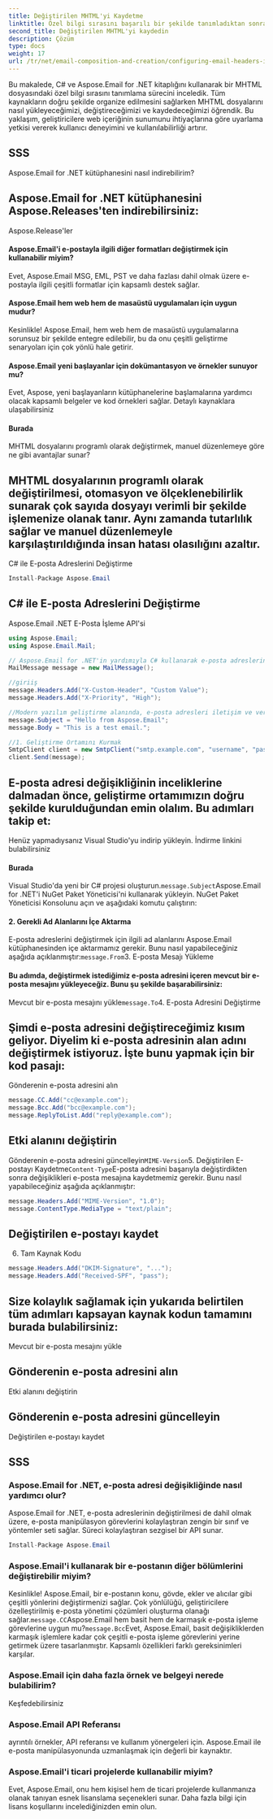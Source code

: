 ```yaml
---
title: Değiştirilen MHTML'yi Kaydetme
linktitle: Özel bilgi sırasını başarılı bir şekilde tanımladıktan sonra, değişikliklerinizi MHTML dosyasına kaydetmenin zamanı gelmiştir:
second_title: Değiştirilen MHTML'yi kaydedin
description: Çözüm
type: docs
weight: 17
url: /tr/net/email-composition-and-creation/configuring-email-headers-in-csharp/
---
```


Bu makalede, C# ve Aspose.Email for .NET kitaplığını kullanarak bir MHTML dosyasındaki özel bilgi sırasını tanımlama sürecini inceledik. Tüm kaynakların doğru şekilde organize edilmesini sağlarken MHTML dosyalarını nasıl yükleyeceğimizi, değiştireceğimizi ve kaydedeceğimizi öğrendik. Bu yaklaşım, geliştiricilere web içeriğinin sunumunu ihtiyaçlarına göre uyarlama yetkisi vererek kullanıcı deneyimini ve kullanılabilirliği artırır.

## SSS

Aspose.Email for .NET kütüphanesini nasıl indirebilirim?

##  Aspose.Email for .NET kütüphanesini Aspose.Releases'ten indirebilirsiniz:

Aspose.Release'ler
#### Aspose.Email'i e-postayla ilgili diğer formatları değiştirmek için kullanabilir miyim? 
Evet, Aspose.Email MSG, EML, PST ve daha fazlası dahil olmak üzere e-postayla ilgili çeşitli formatlar için kapsamlı destek sağlar.
#### Aspose.Email hem web hem de masaüstü uygulamaları için uygun mudur?
Kesinlikle! Aspose.Email, hem web hem de masaüstü uygulamalarına sorunsuz bir şekilde entegre edilebilir, bu da onu çeşitli geliştirme senaryoları için çok yönlü hale getirir.
#### Aspose.Email yeni başlayanlar için dokümantasyon ve örnekler sunuyor mu? 
Evet, Aspose, yeni başlayanların kütüphanelerine başlamalarına yardımcı olacak kapsamlı belgeler ve kod örnekleri sağlar. Detaylı kaynaklara ulaşabilirsiniz
#### Burada 
MHTML dosyalarını programlı olarak değiştirmek, manuel düzenlemeye göre ne gibi avantajlar sunar?

## MHTML dosyalarının programlı olarak değiştirilmesi, otomasyon ve ölçeklenebilirlik sunarak çok sayıda dosyayı verimli bir şekilde işlemenize olanak tanır. Aynı zamanda tutarlılık sağlar ve manuel düzenlemeyle karşılaştırıldığında insan hatası olasılığını azaltır.

 C# ile E-posta Adreslerini Değiştirme

```csharp
Install-Package Aspose.Email
```

##  C# ile E-posta Adreslerini Değiştirme

 Aspose.Email .NET E-Posta İşleme API'si

```csharp
using Aspose.Email;
using Aspose.Email.Mail;

// Aspose.Email for .NET'in yardımıyla C# kullanarak e-posta adreslerini nasıl değiştireceğinizi öğrenin. E-posta adreslerini etkili bir şekilde yönetmek için bu adım adım kılavuzu izleyin.
MailMessage message = new MailMessage();

//giriiş
message.Headers.Add("X-Custom-Header", "Custom Value");
message.Headers.Add("X-Priority", "High");

//Modern yazılım geliştirme alanında, e-posta adresleri iletişim ve veri işlemede çok önemli bir rol oynamaktadır. E-posta adreslerini programlı olarak yönetebilmek ve değiştirebilmek önemli avantajlar sağlayabilir. Bu kapsamlı kılavuzda, Aspose.Email for .NET'in gücünden yararlanarak C# programlama dilini kullanarak e-posta adreslerini değiştirme sürecini derinlemesine inceleyeceğiz. İster bir e-posta yönetim sistemi geliştiriyor olun ister büyük e-posta verileriyle uğraşıyor olun, bu kılavuz sizi e-posta adresi değişikliklerini verimli bir şekilde yönetmek için gereken bilgi ve kaynak koduyla donatacaktır.
message.Subject = "Hello from Aspose.Email";
message.Body = "This is a test email.";

//1. Geliştirme Ortamını Kurmak
SmtpClient client = new SmtpClient("smtp.example.com", "username", "password");
client.Send(message);
```

## E-posta adresi değişikliğinin inceliklerine dalmadan önce, geliştirme ortamımızın doğru şekilde kurulduğundan emin olalım. Bu adımları takip et:

 Henüz yapmadıysanız Visual Studio'yu indirip yükleyin. İndirme linkini bulabilirsiniz

#### Burada 
Visual Studio'da yeni bir C# projesi oluşturun.`message.Subject`Aspose.Email for .NET'i NuGet Paket Yöneticisi'ni kullanarak yükleyin. NuGet Paket Yöneticisi Konsolunu açın ve aşağıdaki komutu çalıştırın:
#### 2. Gerekli Ad Alanlarını İçe Aktarma 
E-posta adreslerini değiştirmek için ilgili ad alanlarını Aspose.Email kütüphanesinden içe aktarmamız gerekir. Bunu nasıl yapabileceğiniz aşağıda açıklanmıştır:`message.From`3. E-posta Mesajı Yükleme
#### Bu adımda, değiştirmek istediğimiz e-posta adresini içeren mevcut bir e-posta mesajını yükleyeceğiz. Bunu şu şekilde başarabilirsiniz: 
 Mevcut bir e-posta mesajını yükle`message.To`4. E-posta Adresini Değiştirme

## Şimdi e-posta adresini değiştireceğimiz kısım geliyor. Diyelim ki e-posta adresinin alan adını değiştirmek istiyoruz. İşte bunu yapmak için bir kod pasajı:

 Gönderenin e-posta adresini alın

```csharp
message.CC.Add("cc@example.com");
message.Bcc.Add("bcc@example.com");
message.ReplyToList.Add("reply@example.com");
```

##  Etki alanını değiştirin

 Gönderenin e-posta adresini güncelleyin`MIME-Version`5. Değiştirilen E-postayı Kaydetme`Content-Type`E-posta adresini başarıyla değiştirdikten sonra değişiklikleri e-posta mesajına kaydetmemiz gerekir. Bunu nasıl yapabileceğiniz aşağıda açıklanmıştır:

```csharp
message.Headers.Add("MIME-Version", "1.0");
message.ContentType.MediaType = "text/plain";
```

##  Değiştirilen e-postayı kaydet

6. Tam Kaynak Kodu

```csharp
message.Headers.Add("DKIM-Signature", "...");
message.Headers.Add("Received-SPF", "pass");
```

## Size kolaylık sağlamak için yukarıda belirtilen tüm adımları kapsayan kaynak kodun tamamını burada bulabilirsiniz:

 Mevcut bir e-posta mesajını yükle

##  Gönderenin e-posta adresini alın

 Etki alanını değiştirin

##  Gönderenin e-posta adresini güncelleyin

 Değiştirilen e-postayı kaydet

## SSS

### Aspose.Email for .NET, e-posta adresi değişikliğinde nasıl yardımcı olur?

Aspose.Email for .NET, e-posta adreslerinin değiştirilmesi de dahil olmak üzere, e-posta manipülasyon görevlerini kolaylaştıran zengin bir sınıf ve yöntemler seti sağlar. Süreci kolaylaştıran sezgisel bir API sunar.
```csharp
Install-Package Aspose.Email
```

### Aspose.Email'i kullanarak bir e-postanın diğer bölümlerini değiştirebilir miyim?

Kesinlikle! Aspose.Email, bir e-postanın konu, gövde, ekler ve alıcılar gibi çeşitli yönlerini değiştirmenizi sağlar. Çok yönlülüğü, geliştiricilere özelleştirilmiş e-posta yönetimi çözümleri oluşturma olanağı sağlar.`message.CC`Aspose.Email hem basit hem de karmaşık e-posta işleme görevlerine uygun mu?`message.Bcc`Evet, Aspose.Email, basit değişikliklerden karmaşık işlemlere kadar çok çeşitli e-posta işleme görevlerini yerine getirmek üzere tasarlanmıştır. Kapsamlı özellikleri farklı gereksinimleri karşılar.

### Aspose.Email için daha fazla örnek ve belgeyi nerede bulabilirim?

Keşfedebilirsiniz

### Aspose.Email API Referansı

 ayrıntılı örnekler, API referansı ve kullanım yönergeleri için. Aspose.Email ile e-posta manipülasyonunda uzmanlaşmak için değerli bir kaynaktır.

### Aspose.Email'i ticari projelerde kullanabilir miyim?

Evet, Aspose.Email, onu hem kişisel hem de ticari projelerde kullanmanıza olanak tanıyan esnek lisanslama seçenekleri sunar. Daha fazla bilgi için lisans koşullarını incelediğinizden emin olun.
